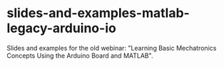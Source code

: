# slides-and-examples-matlab-legacy-arduino-io
Slides and examples for the old webinar: "Learning Basic Mechatronics Concepts Using the Arduino Board and MATLAB".
